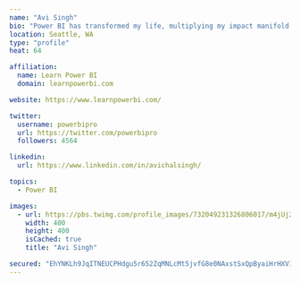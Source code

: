 ```yaml
---
name: "Avi Singh"
bio: "Power BI has transformed my life, multiplying my impact manifold. Now I am on a mission to spread the word and share the knowledge"
location: Seattle, WA
type: "profile"
heat: 64

affiliation:
  name: Learn Power BI
  domain: learnpowerbi.com

website: https://www.learnpowerbi.com/

twitter:
  username: powerbipro
  url: https://twitter.com/powerbipro
  followers: 4564

linkedin:
  url: https://www.linkedin.com/in/avichalsingh/

topics:
  - Power BI

images:
  - url: https://pbs.twimg.com/profile_images/732049231326806017/m4jUj2Lu_400x400.jpg
    width: 400
    height: 400
    isCached: true
    title: "Avi Singh"

secured: "EhYNKLh9JqITNEUCPHdgu5r652ZqMNLcMt5jvfG8e0NAxstSxQpByaiHrHXV14CNqKiA6So2FDYssV5UC4sBLoQkCv75RocVNFNjt44gdiGmEdOEAI24hKvS+/rsEtUlttzoggY3Jiug+wfgo7ug4y5v6Tlsbh4aXtIfP8a1w1Qw/AGTx6N/AAe6WLkZ5BRl8+Yavj+KzUuTNOoUXI0TRG2q4w7buLO8msPjcz4zwFlXEOwFHKjnVdNqJy/FG/t+B0UD+/y6VsYTpe38RV6sYmRq85vnh2ZikAT4XQ3T8581R8neUopLXQSipM07dMSfBdVpvCTvlWdoNcgKVirz6GRzdRyfjUu0EzK02bsXYKRVSrN6Cigs2Vki5piNUtwzH9wB26HYNDDOqEwCsSBctA==;99ZAIpz1trucGVw8zhqLsA=="
---
```


